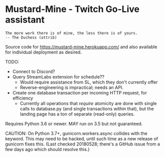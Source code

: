Mustard-Mine - Twitch Go-Live assistant
=======================================

    The more work there is of mine, the less there is of yours.
    -- The Duchess (attrib)

Source code for https://mustard-mine.herokuapp.com/ and also available for
individual deployment as desired.

TODO:

* Connect to Discord?
* Query StreamLabs extension for schedule??
  - Would require assistance from SL, which they don't currently offer
  - Reverse-engineering is impractical; needs an API.
* Create one database transaction per incoming HTTP request, for efficiency
  - Currently all operations that *require* atomicity are done with single
    calls to database.py (and single transactions within that), but the
    landing page has a ton of separate (read-only) queries.

Requires Python 3.6 or newer. MAY run on 3.5 but not guaranteed.

CAUTION: On Python 3.7+, gunicorn.workers.async collides with the keyword.
This may need to be hacked, until such time as a new release of gunicorn
fixes this. (Last checked 20180528; there's a GitHub issue from a few days
ago which should resolve this.)
